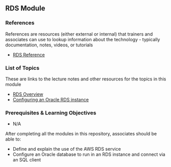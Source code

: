 ## RDS Module

### References
References are resources (either external or internal) that trainers and associates can use to lookup information about the technology - typically documentation, notes, videos, or tutorials
* [RDS Reference](https://docs.aws.amazon.com/AmazonRDS/latest/UserGuide/Welcome.html)

### List of Topics
These are links to the lecture notes and other resources for the topics in this module
* [RDS Overview](./rds-overview.md)
* [Configuring an Oracle RDS instance](./rds-oracle-setup.md)

### Prerequisites & Learning Objectives
* N/A

After completing all the modules in this repository, associates should be able to:
* Define and explain the use of the AWS RDS service
* Configure an Oracle database to run in an RDS instance and connect via an SQL client
